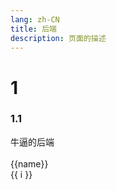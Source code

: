 ```yaml
---
lang: zh-CN
title: 后端
description: 页面的描述
---
```


# 1

### 1.1

牛逼的后端
<br><br>
{{name}}
<br>
<span v-for="i in 3">{{ i }}<br> </span>
<br>

<Comment></Comment>

<script>
export default {
name: 'test',
data() {
    return {
      name:'dqw',
    }
  }
}
</script>
